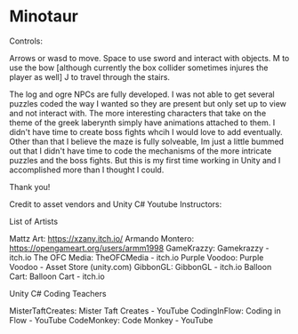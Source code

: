# Minotaur
 
Controls:

Arrows or wasd to move.
Space to use sword and interact with objects.
M to use the bow [although currently the box collider sometimes injures the player as well]
J to travel through the stairs.

The log and ogre NPCs are fully developed.
I was not able to get several puzzles coded the way I wanted so they are present but only set up to view and not interact with.
The more interesting characters that take on the theme of the greek laberynth simply have animations attached to them. I didn't have time to create boss fights whcih I would love to add eventually.
Other than that I believe the maze is fully solveable, Im just a little bummed out that I didn't have time to code the mechanisms of the more intricate puzzles and the boss fights. But this is my first time working in Unity and I accomplished more than I thought I could.

Thank you!


Credit to asset vendors and Unity C# Youtube Instructors:

List of Artists

Mattz Art: https://xzany.itch.io/ 
Armando Montero: https://opengameart.org/users/armm1998 
GameKrazzy: Gamekrazzy - itch.io
The OFC Media: TheOFCMedia - itch.io
Purple Voodoo: Purple Voodoo - Asset Store (unity.com)
GibbonGL: GibbonGL - itch.io
Balloon Cart: Balloon Cart - itch.io

Unity C# Coding Teachers

MisterTaftCreates: Mister Taft Creates - YouTube
CodingInFlow: Coding in Flow - YouTube
CodeMonkey: Code Monkey - YouTube

